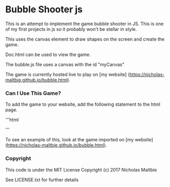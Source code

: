# Bubble Shooter js

This is an attempt to implement the game bubble shooter in JS. This is one of
my first projects in js so it probably won't be stellar in style.

This uses the canvas element to draw shapes on the screen and create the game.

Doc.html can be used to view the game.

The bubble.js file uses a canvas with the id "myCanvas"

The game is currently hosted live to play on [my website]
(https://nicholas-maltbie.github.io/bubble.html).

### Can I Use This Game? ###

To add the game to your website, add the following statement to the html page.

'''html
<div align='center'>
  <link rel="stylesheet" type="text/css"
    href="https://rawgit.com/nicholas-maltbie/BubbleShooterJS/master/bubblestyle.css"></link>
  <canvas id="game-canvas" style='maring:0 auto; background: #eee' width="480" height="320"></canvas>
  <script type='application/javascript'
    src="https://rawgit.com/nicholas-maltbie/BubbleShooterJS/master/grid.js">
  </script>
  <script type='application/javascript'
    src="https://rawgit.com/nicholas-maltbie/BubbleShooterJS/master/ball.js">
  </script>
  <script type='application/javascript'
    src="https://rawgit.com/nicholas-maltbie/BubbleShooterJS/master/shooter.js">
  </script>
  <script type='application/javascript'
    src="https://rawgit.com/nicholas-maltbie/BubbleShooterJS/master/manager.js">
  </script>
  <script type='application/javascript'
    src="https://rawgit.com/nicholas-maltbie/BubbleShooterJS/master/bubbles.js">
  </script>
</div>
'''

To see an example of this, look at the game imported on [my website]
(https://nicholas-maltbie.github.io/bubble.html).

### Copyright ###
This code is under the MIT License Copyright (c) 2017 Nicholas Maltbie

See LICENSE.txt for further details
